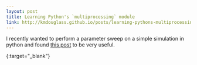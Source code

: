 ```yaml
---
layout: post
title: Learning Python's `multiprocessing` module
link: http://kmdouglass.github.io/posts/learning-pythons-multiprocessing-module.html
---
```


I recently wanted to perform a parameter sweep on a simple simulation in python
and found [this post][post] to be very useful.

[post]: http://kmdouglass.github.io/posts/learning-pythons-multiprocessing-module.html
{:target="_blank"}
